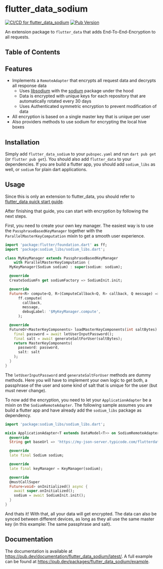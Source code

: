 # flutter_data_sodium
[![CI/CD for flutter_data_sodium](https://github.com/Skycoder42/flutter_data_extensions/actions/workflows/flutter_data_sodium.yaml/badge.svg)](https://github.com/Skycoder42/flutter_data_extensions/actions/workflows/flutter_data_sodium.yaml)
[![Pub Version](https://img.shields.io/pub/v/flutter_data_sodium)](https://pub.dev/packages/flutter_data_sodium)

An extension package to `flutter_data` that adds End-To-End-Encryption to all requests.

## Table of Contents

## Features
- Implements a `RemoteAdapter` that encrypts all request data and decrypts all response data
  - Uses [libsodium](https://libsodium.gitbook.io/doc/) with the [sodium](https://pub.dev/packages/sodium) package under the hood
  - Data is encrypted with unique keys for each repository that are automatically rotated every 30 days
  - Uses Authenticated symmetric encryption to prevent modification of data
- All encryption is based on a single master key that is unique per user
- Also providers methods to use sodium for encrypting the local hive boxes

## Installation
Simply add `flutter_data_sodium` to your `pubspec.yaml` and run `dart pub get` (or `flutter pub get`).
You should also add `flutter_data` to your dependencies. If you are build a flutter app, you should add `sodium_libs` as
well, or `sodium` for plain dart applications.

## Usage
Since this is only an extension to flutter_data, you should refer to
[flutter_data quick start guide](https://flutterdata.dev/docs/quickstart/).

After finishing that guide, you can start with encryption by following the next steps.

First, you need to create your own key manager. The easiest way is to use the `PassphraseBasedKeyManager` together with
the `ParallelMasterKeyComputation` mixin to get a smooth user experience.

```dart
import 'package:flutter/foundation.dart' as ff;
import 'package:sodium_libs/sodium_libs.dart';

class MyKeyManager extends PassphraseBasedKeyManager
    with ParallelMasterKeyComputation {
  MyKeyManager(Sodium sodium) : super(sodium: sodium);

  @override
  CreateSodiumFn get sodiumFactory => SodiumInit.init;

  @override
  Future<R> compute<Q, R>(ComputeCallback<Q, R> callback, Q message) =>
      ff.compute(
        callback,
        message,
        debugLabel: '$MyKeyManager.compute',
      );

  @override
  FutureOr<MasterKeyComponents> loadMasterKeyComponents(int saltBytes) {
    final password = await letUserInputPassword();
    final salt = await generateSaltForUser(saltBytes);
    return MasterKeyComponents(
      password: password,
      salt: salt
    );
  }
}
```

The `letUserInputPassword` and `generateSaltForUser` methods are dummy methods. Here you will have to implement your own
logic to get both, a passphrase of the user and some kind of salt that is unique for the user (but must never change).

To now add the encryption, you need to let your `ApplicationAdapter` be a mixin on the `SodiumRemoteAdapter`. The
following sample assumes you are build a flutter app and have already add the `sodium_libs` package as dependency.

```dart
import 'package:sodium_libs/sodium_libs.dart';

mixin ApplicationAdapter<T extends DataModel<T>> on SodiumRemoteAdapter<T> {
  @override
  String get baseUrl => 'https://my-json-server.typicode.com/flutterdata/demo/';

  @override
  late final Sodium sodium;

  @override
  late final keyManager = KeyManager(sodium);

  @override
  @mustCallSuper
  Future<void> onInitialized() async {
    await super.onInitialized();
    sodium = await SodiumInit.init();
  }
}
```

And thats it! With that, all your data will get encrypted. The data can also
be synced between different devices, as long as they all use the same master
key (in this example: The same passphrase and salt).

## Documentation
The documentation is available at https://pub.dev/documentation/flutter_data_sodium/latest/.
A full example can be found at https://pub.dev/packages/flutter_data_sodium/example.
